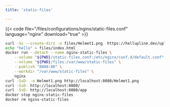 ```yaml
---
title: 'static-files'

---
```


{{< code file="/files/configurations/nginx/static-files.conf" language="nginx" download="true" >}}

```bash
curl -Ss --create-dirs -o files/Helmet1.png  https://hellupline.dev/uploads/gallery/Helmet1_Sign.png
echo "hello" > files/index.html
docker run --detach --name nginx-static-files \
    --volume "${PWD}/static-files.conf:/etc/nginx/conf.d/default.conf" \
    --volume "${PWD}/files:/var/www/static-files" \
    --publish "8080:80" \
    --workdir "/var/www/static-files" \
    nginx
curl -SsD- -o Helmet1.png http://localhost:8080/Helmet1.png
curl -SsD- http://localhost:8080/
curl -SsD- http://localhost:8080/app
docker stop nginx-static-files
docker rm nginx-static-files
```
